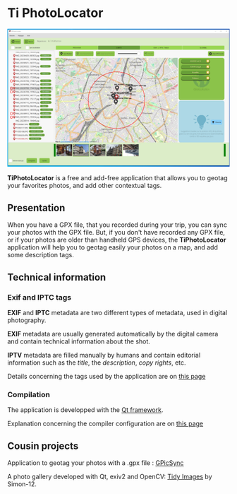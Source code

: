 # Ti PhotoLocator

![Screenshot](docs/screenshot-2023-12-29.png)   

**TiPhotoLocator** is a free and add-free application that allows you to geotag your favorites photos, and add other contextual tags.

## Presentation

When you have a GPX file, that you recorded during your trip, you can sync your photos with the GPX file.
But, if you don't have recorded any GPX file, or if your photos are older than handheld GPS devices, the **TiPhotoLocator** application will help you to geotag easily your photos on a map, and add some description tags.

## Technical information

### Exif and IPTC tags

**EXIF** and **IPTC** metadata are two different types of metadata, used in digital photography.

**EXIF** metadata are usually generated automatically by the digital camera and contain technical information about the shot.

**IPTV** metadata are filled manually by humans and contain editorial information such as the *title*, the *description*, *copy rights*, etc.

Details concerning the tags used by the application are on [this page](docs/about_tags.md)

### Compilation

The application is developped with the [Qt framework](https://qt.io).

Explanation concerning the compiler configuration are on [this page](docs/compilation.md)

## Cousin projects

Application to geotag your photos with a .gpx file : [GPicSync](https://github.com/notfrancois/GPicSync)

A photo gallery developed with Qt, exiv2 and OpenCV: [Tidy Images](https://github.com/Simon-12/tidy-images) by Simon-12.

